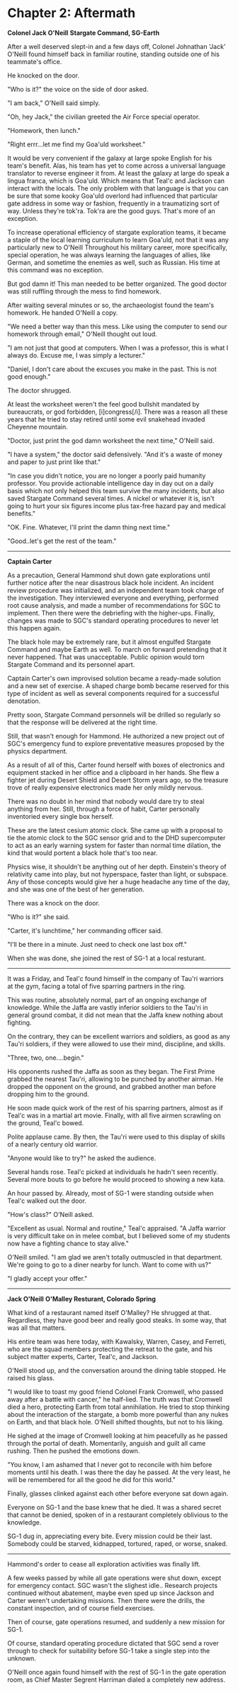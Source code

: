 # **Chapter 2: Aftermath**

**Colonel Jack O'Neill**
**Stargate Command, SG-Earth**

After a well deserved slept-in and a few days off, Colonel Johnathan 'Jack' O'Neill found himself back in familiar routine, standing outside one of his teammate's office.

He knocked on the door.

"Who is it?" the voice on the side of door asked.

"I am back," O'Neill said simply.

"Oh, hey Jack," the civilian greeted the Air Force special operator.

"Homework, then lunch."

"Right errr...let me find my Goa'uld worksheet."

It would be very convenient if the galaxy at large spoke English for his team's benefit. Alas, his team has yet to come across a universal language translator to reverse engineer it from. At least the galaxy at large do speak a lingua franca, which is Goa'uld. Which means that Teal'c and Jackson can interact with the locals. The only problem with that language is that you can be sure that some kooky Goa'uld overlord had influenced that particular gate address in some way or fashion, frequently in a traumatizing sort of way. Unless they're tok'ra. Tok'ra are the good guys. That's more of an exception.

To increase operational efficiency of stargate exploration teams, it became a staple of the local learning curriculum to learn Goa'uld, not that it was any particularly new to O'Neill Throughout his military career, more specifically, special operation, he was always learning the languages of allies, like German, and sometime the enemies as well, such as Russian. His time at this command was no exception.

But god damn it! This man needed to be better organized. The good doctor was still ruffling through the mess to find homework.

After waiting several minutes or so, the archaeologist found the team's homework. He handed O'Neill a copy.

"We need a better way than this mess. Like using the computer to send our homework through email," O'Neill thought out loud.

"I am not just that good at computers. When I was a professor, this is what I always do. Excuse me, I was simply a lecturer."

"Daniel, I don't care about the excuses you make in the past. This is not good enough."

The doctor shrugged.

At least the worksheet weren't the feel good bullshit mandated by bureaucrats, or god forbidden, [i]congress[/i]. There was a reason all these years that he tried to stay retired until some evil snakehead invaded Cheyenne mountain.

"Doctor, just print the god damn worksheet the next time," O'Neill said.

"I have a system," the doctor said defensively. "And it's a waste of money and paper to just print like that."

"In case you didn't notice, you are no longer a poorly paid humanity professor. You provide actionable intelligence day in day out on a daily basis which not only helped this team survive the many incidents, but also saved Stargate Command several times. A nickel or whatever it is, isn't going to hurt your six figures income plus tax-free hazard pay and medical benefits."

"OK. Fine. Whatever, I'll print the damn thing next time."

"Good..let's get the rest of the team."

***
**Captain Carter**

As a precaution, General Hammond shut down gate explorations until further notice after the near disastrous black hole incident. An incident review procedure was initialized, and an independent team took charge of the investigation. They interviewed everyone and everything, performed root cause analysis, and made a number of recommendations for SGC to implement. Then there were the debriefing with the higher-ups. Finally, changes was made to SGC's standard operating procedures to never let this happen again.

The black hole may be extremely rare, but it almost engulfed Stargate Command and maybe Earth as well. To march on forward pretending that it never happened. That was unacceptable. Public opinion would torn Stargate Command and its personnel apart.

Captain Carter's own improvised solution became a ready-made solution and a new set of exercise. A shaped charge bomb became reserved for this type of incident as well as several components required for a successful denotation.

Pretty soon, Stargate Command personnels will be drilled so regularly so that the response will be delivered at the right time.

Still, that wasn't enough for Hammond. He authorized a new project out of SGC's emergency fund to explore preventative measures proposed by the physics department.

As a result of all of this, Carter found herself with boxes of electronics and equipment stacked in her office and a clipboard in her hands. She flew a fighter jet during Desert Shield and Desert Storm years ago, so the treasure trove of really expensive electronics made her only mildly nervous.

There was no doubt in her mind that nobody would dare try to steal anything from her. Still, through a force of habit, Carter personally inventoried every single box herself.

These are the latest cesium atomic clock. She came up with a proposal to tie the atomic clock to the SGC sensor grid and to the DHD supercomputer to act as an early warning system for faster than normal time dilation, the kind that would portent a black hole that's too near.

Physics wise, it shouldn't be anything out of her depth. Einstein's theory of relativity came into play, but not hyperspace, faster than light, or subspace. Any of those concepts would give her a  huge headache any time of the day, and she was one of the best of her generation.

There was a knock on the door.

"Who is it?" she said.

"Carter, it's lunchtime," her commanding officer said.

"I'll be there in a minute. Just need to check one last box off."

When she was done, she joined the rest of SG-1 at a local resturant.

***

It was a Friday, and Teal'c found himself in the company of Tau'ri warriors at the gym, facing a total of five sparring partners in the ring.

This was routine, absolutely normal, part of an ongoing exchange of knowledge. While the Jaffa are vastly inferior soldiers to the Tau'ri in general ground combat, it did not mean that the Jaffa knew nothing about fighting.

On the contrary, they can be excellent warriors and soldiers, as good as any Tau'ri soldiers, if they were allowed to use their mind, discipline, and skills.

"Three, two, one....begin."

His opponents rushed the Jaffa as soon as they began. The First Prime grabbed the nearest Tau'ri, allowing to be punched by another airman. He dropped the opponent on the ground, and grabbed another man before dropping him to the ground.

He soon made quick work of the rest of his sparring partners, almost as if Teal'c was in a martial art movie. Finally, with all five airmen scrawling on the ground, Teal'c bowed.

Polite applause came. By then, the Tau'ri were used to this display of skills of a nearly century old warrior.

"Anyone would like to try?" he asked the audience.

Several hands rose. Teal'c picked at individuals he hadn't seen recently. Several more bouts to go before he would proceed to showing a new kata.

An hour passed by. Already, most of SG-1 were standing outside when Teal'c walked out the door.

"How's class?" O'Neill asked.

"Excellent as usual. Normal and routine," Teal'c appraised. "A Jaffa warrior is very difficult take on in melee combat, but I believed some of my students now have a fighting chance to stay alive."

O'Neill smiled. "I am glad we aren't totally outmuscled in that department. We're going to go to a diner nearby for lunch. Want to come with us?"

"I gladly accept your offer."

***
**Jack O'Neill**
**O'Malley Resturant, Colorado Spring**

What kind of a restaurant named itself O'Malley? He shrugged at that. Regardless, they have good beer and really good steaks. In some way, that was all that matters.

His entire team was here today, with Kawalsky, Warren, Casey, and Ferreti, who are the squad members protecting the retreat to the gate, and his subject matter experts, Carter, Teal'c, and Jackson.

O'Neill stood up, and the conversation around the dining table stopped. He raised his glass.

"I would like to toast my good friend Colonel Frank Cromwell, who passed away after a battle with cancer," he half-lied. The truth was that Cromwell died a hero, protecting Earth from total annihilation. He tried to stop thinking about the interaction of the stargate, a bomb more powerful than any nukes on Earth, and that black hole. O'Neill shifted thoughts, but not to his liking.

He sighed at the image of Cromwell looking at him peacefully as he passed through the portal of death. Momentarily, anguish and guilt all came rushing. Then he pushed the emotions down.

"You know, I am ashamed that I never got to reconcile with him before moments until his death. I was there the day he passed. At the very least, he will be remembered for all the good he did for this world."

Finally, glasses clinked against each other before everyone sat down again.

Everyone on SG-1 and the base knew that he died. It was a shared secret that cannot be denied, spoken of in a restaurant completely oblivious to the knowledge.

SG-1 dug in, appreciating every bite. Every mission could be their last. Somebody could be starved, kidnapped, tortured, raped, or worse, snaked.

***

Hammond's order to cease all exploration activities was finally lift.

A few weeks passed by while all gate operations were shut down, except for emergency contact. SGC wasn't the slighest idle.. Research projects continued without abatement, maybe even sped up since Jackson and Carter weren't undertaking missions. Then there were the drills, the constant inspection, and of course field exercises.

Then of course, gate operations resumed, and suddenly a new mission for SG-1.

Of course, standard operating procedure dictated that SGC send a rover through to check for suitability before SG-1 take a single step into the unknown.

O'Neill once again found himself with the rest of SG-1 in the gate operation room, as Chief Master Segrent Harriman dialed a completely new address.
